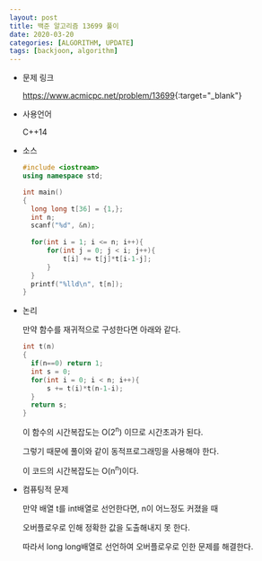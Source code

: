 ```yaml
---
layout: post
title: 백준 알고리즘 13699 풀이
date: 2020-03-20
categories: [ALGORITHM, UPDATE]
tags: [backjoon, algorithm]
---
```


* 문제 링크

  <https://www.acmicpc.net/problem/13699>{:target="_blank"}
  
* 사용언어

  C++14
  
* 소스

  ```c++
  #include <iostream>
  using namespace std;
  
  int main()
  {
  	long long t[36] = {1,};
  	int n;
  	scanf("%d", &n);
  	
  	for(int i = 1; i <= n; i++){
  		for(int j = 0; j < i; j++){
  			t[i] += t[j]*t[i-1-j];
  		}
  	}
  	printf("%lld\n", t[n]);
  }
  ```

* 논리

  만약 함수를 재귀적으로 구성한다면 아래와 같다. 

  ```c++
  int t(n)
  {
  	if(n==0) return 1;
  	int s = 0;
  	for(int i = 0; i < n; i++){
  		s += t(i)*t(n-1-i);
  	}
  	return s;
  }
  ```

  이 함수의 시간복잡도는 O(2<sup>n</sup>) 이므로 시간초과가 된다. 

  그렇기 때문에 풀이와 같이 동적프로그래밍을 사용해야 한다.

  이 코드의 시간복잡도는 O(n<sup>n</sup>)이다.

* 컴퓨팅적 문제

  만약 배열 t를 int배열로 선언한다면, n이 어느정도 커졌을 때

  오버플로우로 인해 정확한 값을 도출해내지 못 한다.

  따라서 long long배열로 선언하여 오버플로우로 인한 문제를 해결한다. 
